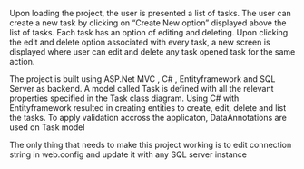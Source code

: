 Upon loading the project, the user is presented a list of tasks. 
The user can create a new task by clicking on “Create New option” displayed above the list of tasks.
Each task has an option of editing and deleting. Upon clicking the edit and delete option associated with every task, a new screen is displayed where user can edit and delete any task opened task for the same action.

The project is built using ASP.Net MVC , C# , Entityframework and SQL Server as backend.
A model called Task is defined with all the relevant properties specified in the Task class diagram. Using C# with Entityframework resulted in creating entities to create, edit, delete and list the tasks. To apply validation accross the applicaton, DataAnnotations are used on Task model

The only thing that needs to make this project working is to edit connection string in web.config and update it with  any SQL server instance 

